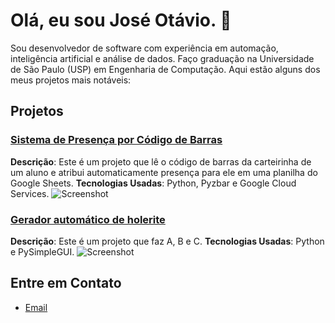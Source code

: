 # Olá, eu sou José Otávio. 👋

Sou desenvolvedor de software com experiência em automação, inteligência artificial e análise de dados.
Faço graduação na Universidade de São Paulo (USP) em Engenharia de Computação.
Aqui estão alguns dos meus projetos mais notáveis:

## Projetos

### [Sistema de Presença por Código de Barras](https://github.com/seu-usuario/projeto-1)
**Descrição**: Este é um projeto que lê o código de barras da carteirinha de um aluno e atribui automaticamente presença para ele em uma planilha do Google Sheets.
**Tecnologias Usadas**: Python, Pyzbar e Google Cloud Services.
![Screenshot](link-para-screenshot.png)

### [Gerador automático de holerite](https://github.com/seu-usuario/projeto-2)
**Descrição**: Este é um projeto que faz A, B e C.
**Tecnologias Usadas**: Python e PySimpleGUI.
![Screenshot](link-para-screenshot.png)



## Entre em Contato
- [Email](joseotaviojunqueira@usp.br)




